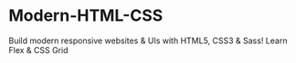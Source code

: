 # Modern-HTML-CSS
Build modern responsive websites &amp; UIs with HTML5, CSS3 &amp; Sass! Learn Flex &amp; CSS Grid
